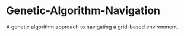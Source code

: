 # Genetic-Algorithm-Navigation
A genetic algorithm approach to navigating a grid-based environment.
